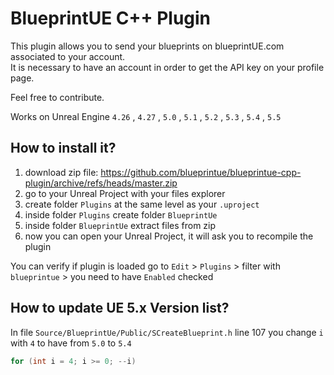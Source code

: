 # BlueprintUE C++ Plugin

This plugin allows you to send your blueprints on blueprintUE.com associated to your account.  
It is necessary to have an account in order to get the API key on your profile page.

Feel free to contribute.

Works on Unreal Engine `4.26` , `4.27` , `5.0` , `5.1` , `5.2` , `5.3` , `5.4` , `5.5`

## How to install it?
1. download zip file: https://github.com/blueprintue/blueprintue-cpp-plugin/archive/refs/heads/master.zip
2. go to your Unreal Project with your files explorer
3. create folder `Plugins` at the same level as your `.uproject`
4. inside folder `Plugins` create folder `BlueprintUe`
5. inside folder `BlueprintUe` extract files from zip
6. now you can open your Unreal Project, it will ask you to recompile the plugin

You can verify if plugin is loaded go to `Edit` > `Plugins` > filter with `blueprintue` > you need to have `Enabled` checked

## How to update UE 5.x Version list?
In file `Source/BlueprintUe/Public/SCreateBlueprint.h` line 107 you change `i` with `4` to have from `5.0` to `5.4`  
```c++
for (int i = 4; i >= 0; --i)
```